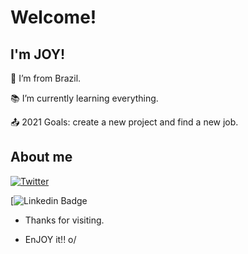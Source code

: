 # Welcome!

 

## I'm JOY!

 
:house_with_garden: I’m from Brazil.

:books: I’m currently learning everything.

:outbox_tray: 2021 Goals: create a new project and find a new job.

## About me

[![Twitter][1.2]][1]

[1]: https://google.com

[1.2]: https://thumbs.dreamstime.com/z/an%C3%A3o-homem-pequeno-5052320.jpg

[![Linkedin Badge](https://www.linkedin.com/in/joycisantos/)


- Thanks for visiting.

- EnJOY it!! o/
